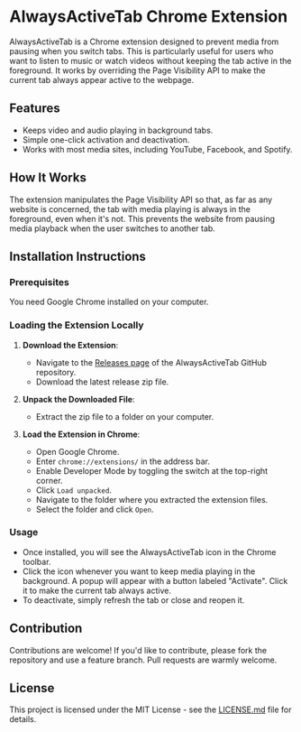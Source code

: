# AlwaysActiveTab Chrome Extension

AlwaysActiveTab is a Chrome extension designed to prevent media from pausing when you switch tabs. This is particularly useful for users who want to listen to music or watch videos without keeping the tab active in the foreground. It works by overriding the Page Visibility API to make the current tab always appear active to the webpage.

## Features

- Keeps video and audio playing in background tabs.
- Simple one-click activation and deactivation.
- Works with most media sites, including YouTube, Facebook, and Spotify.

## How It Works

The extension manipulates the Page Visibility API so that, as far as any website is concerned, the tab with media playing is always in the foreground, even when it's not. This prevents the website from pausing media playback when the user switches to another tab.

## Installation Instructions

### Prerequisites

You need Google Chrome installed on your computer.

### Loading the Extension Locally

1. **Download the Extension**:
   - Navigate to the [Releases page](https://github.com/gershonavi/AlwaysActiveTab/releases) of the AlwaysActiveTab GitHub repository.
   - Download the latest release zip file.

2. **Unpack the Downloaded File**:
   - Extract the zip file to a folder on your computer.

3. **Load the Extension in Chrome**:
   - Open Google Chrome.
   - Enter `chrome://extensions/` in the address bar.
   - Enable Developer Mode by toggling the switch at the top-right corner.
   - Click `Load unpacked`.
   - Navigate to the folder where you extracted the extension files.
   - Select the folder and click `Open`.

### Usage

- Once installed, you will see the AlwaysActiveTab icon in the Chrome toolbar.
- Click the icon whenever you want to keep media playing in the background. A popup will appear with a button labeled "Activate". Click it to make the current tab always active.
- To deactivate, simply refresh the tab or close and reopen it.

## Contribution

Contributions are welcome! If you'd like to contribute, please fork the repository and use a feature branch. Pull requests are warmly welcome.

## License

This project is licensed under the MIT License - see the [LICENSE.md](LICENSE.md) file for details.
